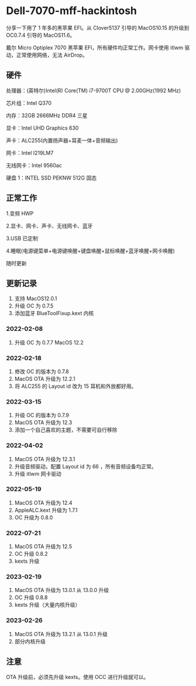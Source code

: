 # Dell-7070-mff-hackintosh

分享一下用了 1 年多的黑苹果 EFI。从 Clover5137 引导的 MacOS10.15 的升级到 OC0.7.4 引导的 MacOS11.6。

戴尔 Micro Optiplex 7070 黑苹果 EFI，所有硬件均正常工作。网卡使用 itlwm 驱动，正常使用网络，无法 AirDrop。

## **硬件**

处理器：(英特尔)Intel(R) Core(TM) i7-9700T CPU @ 2.00GHz(1992 MHz)

芯片组：Intel Q370

内存：32GB 2666MHz DDR4 三星

显卡：Intel UHD Graphics 630

声卡：ALC255(内置扬声器+耳麦一体+音频输出)

网卡：Intel I219LM7

无线网卡：Intel 9560ac

硬盘 1：INTEL SSD PEKNW 512G 固态

## **正常工作**

1.变频 HWP

2.显卡、网卡、声卡、无线网卡、蓝牙

3.USB 已定制

4.睡眠(电源键菜单+电源键唤醒+键盘唤醒+鼠标唤醒+蓝牙唤醒+网卡唤醒)

随时更新

## 更新记录

1. 支持 MacOS12.0.1
2. 升级 OC 为 0.7.5
3. 添加蓝牙 BlueToolFixup.kext 内核

### 2022-02-08

1. 升级 OC 为 0.7.7 MacOS 12.2

### 2022-02-18

1. 修改 OC 的版本为 0.7.8
2. MacOS OTA 升级为 12.2.1
3. 将 ALC255 的 Layout id 改为 15 耳机和外放都好用。

### 2022-03-15

1. 升级 OC 的版本为 0.7.9
2. MacOS OTA 升级为 12.3
3. 添加一个自己喜欢的主题，不需要可自行移除

### 2022-04-02

1. MacOS OTA 升级为 12.3.1
2. 升级音频驱动，配置 Layout id 为 66 ，所有音频设备均正常。
3. 升级 itlwm 网卡驱动

### 2022-05-19

1. MacOS OTA 升级为 12.4
2. AppleALC.kext 升级为 1.7.1
3. OC 升级为 0.8.0

### 2022-07-21

1. MacOS OTA 升级为 12.5
2. OC 升级 0.8.2
3. kexts 升级

### 2023-02-19

1. MacOS OTA 升级为 13.0.1 从 13.0.0 升级
2. OC 升级 0.8.8
3. kexts 升级（大量内核升级）

### 2023-02-26

1. MacOS OTA 升级为 13.2.1 从 13.0.1 升级
2. 部分内核升级

## 注意

OTA 升级前，必须先升级 kexts。使用 OCC 进行升级就可以。
